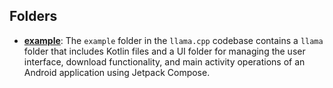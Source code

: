 ## Folders
- **[example](com/example.driver.md)**: The `example` folder in the `llama.cpp` codebase contains a `llama` folder that includes Kotlin files and a UI folder for managing the user interface, download functionality, and main activity operations of an Android application using Jetpack Compose.

